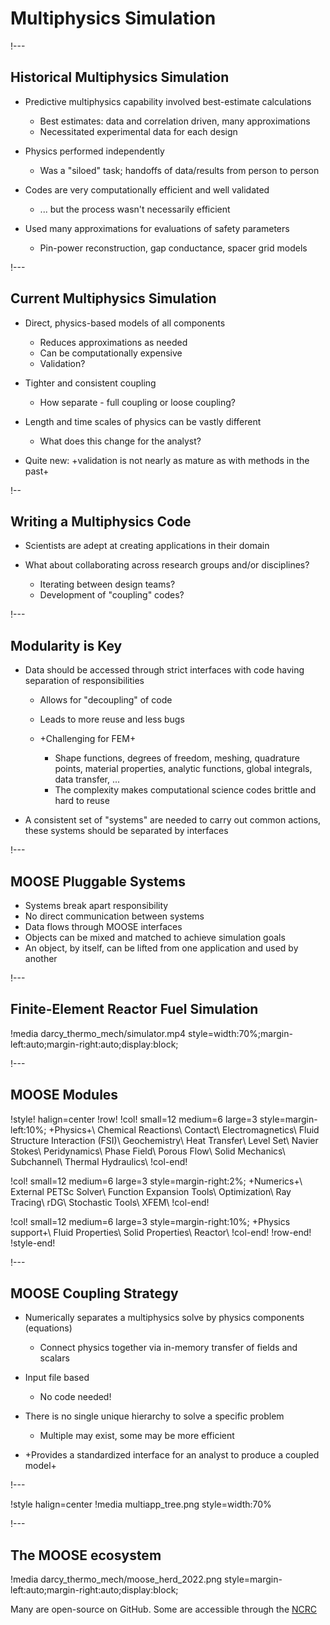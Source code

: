 # Multiphysics Simulation

!---

## Historical Multiphysics Simulation

- Predictive multiphysics capability involved best-estimate calculations

  - Best estimates: data and correlation driven, many approximations
  - Necessitated experimental data for each design

- Physics performed independently

  - Was a "siloed" task; handoffs of data/results from person to person

- Codes are very computationally efficient and well validated

  - ... but the process wasn't necessarily efficient

- Used many approximations for evaluations of safety parameters

  - Pin-power reconstruction, gap conductance, spacer grid models

!---

## Current Multiphysics Simulation

- Direct, physics-based models of all components

  - Reduces approximations as needed
  - Can be computationally expensive
  - Validation?

- Tighter and consistent coupling

  - How separate - full coupling or loose coupling?

- Length and time scales of physics can be vastly different

  - What does this change for the analyst?

- Quite new: +validation is not nearly as mature as with methods in the past+

!--

## Writing a Multiphysics Code

- Scientists are adept at creating applications in their domain
- What about collaborating across research groups and/or disciplines?

  - Iterating between design teams?
  - Development of "coupling" codes?

!---

## Modularity is Key

- Data should be accessed through strict interfaces with code having separation of responsibilities

  - Allows for "decoupling" of code
  - Leads to more reuse and less bugs
  - +Challenging for FEM+

    - Shape functions, degrees of freedom, meshing, quadrature points, material properties, analytic functions, global integrals, data transfer, ...
    - The complexity makes computational science codes brittle and hard to reuse

- A consistent set of "systems" are needed to carry out common actions, these systems should be
  separated by interfaces


!---

## MOOSE Pluggable Systems

- Systems break apart responsibility
- No direct communication between systems
- Data flows through MOOSE interfaces
- Objects can be mixed and matched to achieve simulation goals
- An object, by itself, can be lifted from one application and used by another


!---

## Finite-Element Reactor Fuel Simulation

!media darcy_thermo_mech/simulator.mp4 style=width:70%;margin-left:auto;margin-right:auto;display:block;

!---

## MOOSE Modules

!style! halign=center
!row!
!col! small=12 medium=6 large=3 style=margin-left:10%;
+Physics+\\
Chemical Reactions\\
Contact\\
Electromagnetics\\
Fluid Structure Interaction (FSI)\\
Geochemistry\\
Heat Transfer\\
Level Set\\
Navier Stokes\\
Peridynamics\\
Phase Field\\
Porous Flow\\
Solid Mechanics\\
Subchannel\\
Thermal Hydraulics\\
!col-end!

!col! small=12 medium=6 large=3 style=margin-right:2%;
+Numerics+\\
External PETSc Solver\\
Function Expansion Tools\\
Optimization\\
Ray Tracing\\
rDG\\
Stochastic Tools\\
XFEM\\
!col-end!

!col! small=12 medium=6 large=3 style=margin-right:10%;
+Physics support+\\
Fluid Properties\\
Solid Properties\\
Reactor\\
!col-end!
!row-end!
!style-end!

!---

## MOOSE Coupling Strategy

- Numerically separates a multiphysics solve by physics components (equations)

  - Connect physics together via in-memory transfer of fields and scalars

- Input file based

  - No code needed!

- There is no single unique hierarchy to solve a specific problem

  - Multiple may exist, some may be more efficient

- +Provides a standardized interface for an analyst to produce a coupled model+

!---

!style halign=center
!media multiapp_tree.png style=width:70%

!---

## The MOOSE ecosystem

!media darcy_thermo_mech/moose_herd_2022.png style=margin-left:auto;margin-right:auto;display:block;

Many are open-source on GitHub. Some are accessible through the [NCRC](https://inl.gov/ncrc/)
